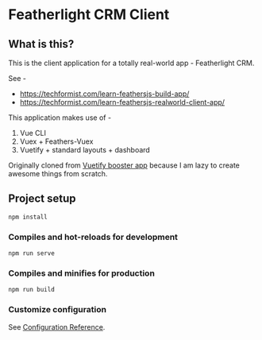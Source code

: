 # Featherlight CRM Client

## What is this?

This is the client application for a totally real-world app - Featherlight CRM.

See -

- https://techformist.com/learn-feathersjs-build-app/
- https://techformist.com/learn-feathersjs-realworld-client-app/

This application makes use of -

1. Vue CLI
1. Vuex + Feathers-Vuex
1. Vuetify + standard layouts + dashboard

Originally cloned from [Vuetify booster app](https://github.com/techformist/vue-vuetify-api-boost/) because I am lazy to create awesome things from scratch.

## Project setup

```
npm install
```

### Compiles and hot-reloads for development

```
npm run serve
```

### Compiles and minifies for production

```
npm run build
```

### Customize configuration

See [Configuration Reference](https://cli.vuejs.org/config/).
